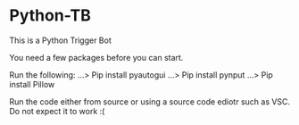 # Python-TB


This is a Python Trigger Bot

You need a few packages before you can start.

Run the following:
...> Pip install pyautogui
...> Pip install pynput
...> Pip install Pillow

Run the code either from source or using a source code ediotr such as VSC. Do not expect it to work :(
